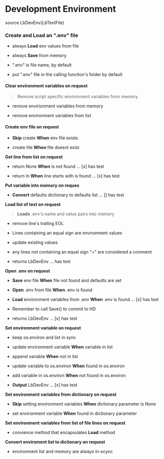 # Development Environment


source LbDevEnv(LbTextFile)


### Create and __Load__ an ".env" file

* always __Load__ env values from file

* always __Save__ from memory

* ".env" is file name, by default

* put ".env" file in the calling function's folder by default

#### Clear environment variables on request

> Remove script specific environment variables from memory

* remove envirionment variables from memory

* remove environment variables from list

#### Create env file on request

* __Skip__ create __When__ env file exists

* create file __When__ file doesnt exist

__Get line from list on request__

* return None __When__ <name> is not found ... [x] has test

* return ln __When__ line starts with <name> is found ... [x] has test

__Put variable into memory on reques__

* __Convert__ defaults dictionary to defaults list  ...  [] has test

__Load list of text on request__

> __Loads__ .env's name and value pairs into memory

* remove line's trailing EOL

* Lines containing an equal sign are environment values

* update existing values

* any lines not containing an equal sign "=" are considered a comment

* returns LbDevEnv ... has test

__Open .env on request__

* __Save__ env file __When__ file not found and defaults are set

* __Open__ .env from file __When__ .env is found

* __Load__ environment variables from .env __When__ .env is found  ... [x] has test

* Remember to call Save() to commit to HD

* returns LbDevEnv ... [x] has test

__Set environment variable on request__

* keep os.environ and list in sync

* update environment variable __When__ variable in list

* append variable __When__ not in list

* update variable to os.environ __When__ found in os.environ

* add variable in os.environ __When__ not found in os.environ

* __Output__ LbDevEnv ... [x] has test

__Set environment variables from dictionary on request__

* __Skip__ setting environment variables __When__ dictionary parameter is None

* set environment variable __When__ found in dictionary parameter

__Set environment variables from list of file lines on request__

* convience method that encapsulates __Load__ method

__Convert enviroment list to dictionary on request__

* environment list and memory are always in-scync

